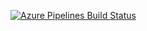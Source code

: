 [![Azure Pipelines Build Status](https://itln.visualstudio.com/Screenshot%20Saver/_apis/build/status/1?branchName=master)](https://itln.visualstudio.com/Screenshot%20Saver/_build?definitionId=1&branchName=master)   
